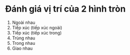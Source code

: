 # Đánh giá vị trí của 2 hình tròn
1. Ngoài nhau
2. Tiếp xúc (tiếp xúc ngoài)
3. Tiếp xúc (tiếp xúc trong)
4. Trùng nhau
5. Trong nhau
6. Giao nhau
